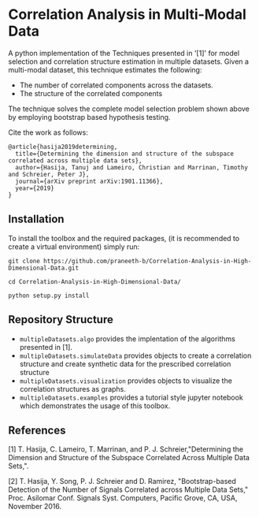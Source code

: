 # Correlation Analysis in Multi-Modal Data
A python implementation of the Techniques presented in '[1]' for model selection and correlation structure estimation in multiple datasets.
Given a multi-modal dataset, this technique estimates the following:
* The number of correlated components across the datasets.
* The structure of the correlated components

The technique solves the complete model selection problem shown above by employing bootstrap based hypothesis testing.

Cite the work as follows:

```
@article{hasija2019determining,
  title={Determining the dimension and structure of the subspace correlated across multiple data sets},
  author={Hasija, Tanuj and Lameiro, Christian and Marrinan, Timothy and Schreier, Peter J},
  journal={arXiv preprint arXiv:1901.11366},
  year={2019}
}

```

## Installation

To install the toolbox and the required packages, (it is recommended to create a virtual environment) simply run:
```
git clone https://github.com/praneeth-b/Correlation-Analysis-in-High-Dimensional-Data.git

cd Correlation-Analysis-in-High-Dimensional-Data/

python setup.py install

```

## Repository Structure

* `multipleDatasets.algo` provides the implentation of the algorithms presented in [1].
* `multipleDatasets.simulateData` provides objects to create a correlation structure and create synthetic data for the prescribed correlation structure
* `multipleDatasets.visualization` provides objects to visualize the correlation structures as graphs.
* `multipleDatasets.examples` provides a tutorial style jupyter notebook which demonstrates the usage of this toolbox.


## References
[1] T. Hasija, C. Lameiro, T. Marrinan,  and P. J. Schreier,"Determining the Dimension and Structure of the Subspace Correlated Across Multiple Data Sets,".

[2] T. Hasija, Y. Song, P. J. Schreier and D. Ramirez, "Bootstrap-based Detection of the Number of Signals Correlated across Multiple Data Sets," Proc. Asilomar Conf. Signals Syst. Computers, Pacific Grove, CA, USA, November 2016.

